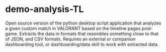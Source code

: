 # demo-analysis-TL

Open source version of the python desktop script application that analyzes a given custom match in VALORANT based on the timeline pages post-game. Extracts the data in formats that resembles something close to that of JSON, and CSV formats. Requires an external or companion dashboarding tool, or dashboarding/data skill to work with extracted data.

